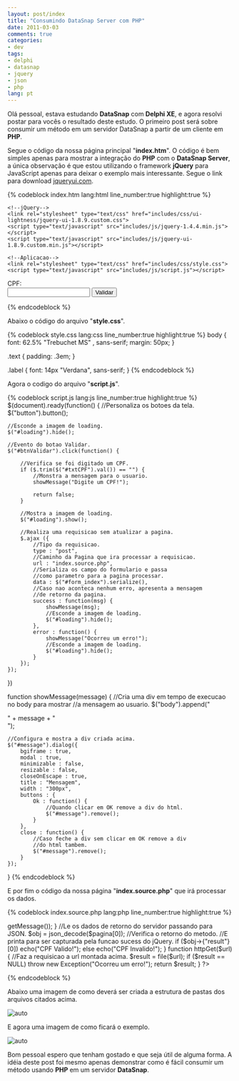 ```yaml
---
layout: post/index
title: "Consumindo DataSnap Server com PHP"
date: 2011-03-03
comments: true
categories: 
- dev
tags: 
- delphi
- datasnap
- jquery
- json
- php
lang: pt
---
```


Olá pessoal, estava estudando **DataSnap** com **Delphi XE**, e agora resolvi postar para vocês o resultado deste estudo. O primeiro post será sobre consumir um método em um servidor DataSnap a partir de um cliente em **PHP**.

<!--more-->

Segue o código da nossa página principal "**index.htm**". O código é bem simples apenas para mostrar a integração do **PHP** com o **DataSnap Server**, a única observação é que estou utilizando o framework **jQuery** para JavaScript apenas para deixar o exemplo mais interessante. Segue o link para download <a href="http://jqueryui.com/download" target="_blank" rel="external noopener">jqueryui.com</a>.

{% codeblock index.htm lang:html line_number:true highlight:true %}
<html>
<head>
    <title>ClientPHP</title>

    <!--jQuery-->
    <link rel="stylesheet" type="text/css" href="includes/css/ui-lightness/jquery-ui-1.8.9.custom.css">
    <script type="text/javascript" src="includes/js/jquery-1.4.4.min.js"></script>
    <script type="text/javascript" src="includes/js/jquery-ui-1.8.9.custom.min.js"></script>

    <!--Aplicacao-->
    <link rel="stylesheet" type="text/css" href="includes/css/style.css">
    <script type="text/javascript" src="includes/js/script.js"></script>

</head>
<body>
	<form id="form_index" name="form_index" action="" onSubmit="return false">
        <label for="txtCPF" class="label">CPF: </label>
        <br />
        <input id="txtCPF" name="txtCPF" type="text" value="" class="text ui-widget-content ui-corner-all"/>
        <button id="btnValidar">Validar</button>
        <img id="loading" src="includes/images/loading.gif" width="16" height="16">
    </form>
</body>
</html>
{% endcodeblock %}

Abaixo o código do arquivo "**style.css**".

{% codeblock style.css lang:css line_number:true highlight:true %}
body {
	font: 62.5% "Trebuchet MS" , sans-serif;
	margin: 50px;
}

.text {
	padding: .3em;
}

.label {
	font: 14px "Verdana", sans-serif;
}
{% endcodeblock %}

Agora o codigo do arquivo "**script.js**".

{% codeblock script.js lang:js line_number:true highlight:true %}
$(document).ready(function() {
	//Personaliza os botoes da tela.
	$("button").button();

	//Esconde a imagem de loading.
	$("#loading").hide();

	//Evento do botao Validar.
	$("#btnValidar").click(function() {

		//Verifica se foi digitado um CPF.
		if ($.trim($("#txtCPF").val()) == "") {
			//Monstra a mensagem para o usuario.
			showMessage("Digite um CPF!");

			return false;
		}		

		//Mostra a imagem de loading.
		$("#loading").show();

		//Realiza uma requisicao sem atualizar a pagina.
		$.ajax ({
			//Tipo da requisicao.
			type : "post",
			//Caminho da Pagina que ira processar a requisicao.
			url : "index.source.php",
			//Serializa os campo do formulario e passa
			//como parametro para a pagina processar.
			data : $("#form_index").serialize(),
			//Caso nao aconteca nenhum erro, apresenta a mensagem
			//de retorno da pagina.
			success : function(msg) {
				showMessage(msg);
				//Esconde a imagem de loading.
				$("#loading").hide();
			},
			error : function() {
				showMessage("Ocorreu um erro!");
				//Esconde a imagem de loading.
				$("#loading").hide();
			}
		});		
	});
})

function showMessage(message) {
	//Cria uma div em tempo de execucao no body para mostrar
	//a mensagem ao usuario.
	$("body").append("<div id='message'>" + message + "</div>");

	//Configura e mostra a div criada acima.
	$("#message").dialog({
		bgiframe : true,
		modal : true,
		minimizable : false,
		resizable : false,
		closeOnEscape : true,
		title : "Mensagem",
		width : "300px",
		buttons : {
			Ok : function() {
				//Quando clicar em OK remove a div do html.
				$("#message").remove();
			}
		},
		close : function() {
			//Caso feche a div sem clicar em OK remove a div
			//do html tambem.
			$("#message").remove();
		}
	});
}
{% endcodeblock %}

E por fim o código da nossa página "**index.source.php**" que irá processar os dados.

{% codeblock index.source.php lang:php line_number:true highlight:true %}
<?php

	//Abilita apenas para aparecer os erros da aplicacao.
	error_reporting(E_ERROR);

	//Chama a funcao btnValidar()
	btnValidar();

	function btnValidar()
	{
		//Caminho do servidor de aplicacao.
		define("servidor", "http://localhost:8081/datasnap/rest/");

		//Metodo que sera consumido.
		define("metodo", "TServerFunctions/validateCPF/");

		//Parametros do metodo.
		$parametro = $_REQUEST["txtCPF"];

		//URL que sera processada.
		$url = sprintf("%s%s%s", servidor, metodo, $parametro);

		$pagina;
		try
		{
			//Faz a requisicao a url montada acima.
			$pagina = httpGet($url);
		}
		catch (Exception $e)
		{
			//Sai do metodo e apresenta a mensagem de erro
			//para ser capturada pela funcao sucess do jQuery.
			die($e->getMessage());
		}

		//Le os dados de retorno do servidor passando para JSON.
		$obj = json_decode($pagina[0]);

		//Verifica o retorno do metodo.
		//E printa para ser capturada pela funcao sucess do jQuery.
		if ($obj->{"result"}[0])
			echo("CPF Valido!");
		else
			echo("CPF Invalido!");
	}

	function httpGet($url)
	{
		//Faz a requisicao a url montada acima.
		$result = file($url);
		if ($result == NULL)
			throw new Exception("Ocorreu um erro!");

		return $result;
	}

?>
{% endcodeblock %}

Abaixo uma imagem de como deverá ser criada a estrutura de pastas dos arquivos citados acima.

![auto][structure]

E agora uma imagem de como ficará o exemplo.

![auto][sample]

Bom pessoal espero que tenham gostado e que seja útil de alguma forma. A idéia deste post foi mesmo apenas demonstrar como é fácil consumir um método usando **PHP** em um servidor **DataSnap**.

[structure]: http://junioro.files.wordpress.com/2011/02/estrutura-arquivos-datasnap-server-php.png "auto"
[sample]: http://junioro.files.wordpress.com/2011/02/site-datasnap-server-php.png "auto"
